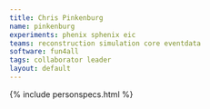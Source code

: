 ```yaml
---
title: Chris Pinkenburg
name: pinkenburg
experiments: phenix sphenix eic
teams: reconstruction simulation core eventdata
software: fun4all
tags: collaborator leader
layout: default
---
```


{% include personspecs.html %}
